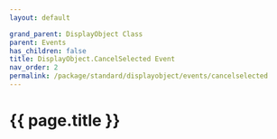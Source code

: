 ```yaml
---
layout: default

grand_parent: DisplayObject Class
parent: Events
has_children: false
title: DisplayObject.CancelSelected Event
nav_order: 2
permalink: /package/standard/displayobject/events/cancelselected
---
```

# {{ page.title }}




